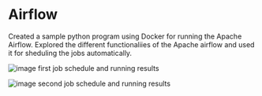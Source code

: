 # Airflow
Created a sample python program using Docker for running the Apache Airflow.
Explored the different functionaliies of the Apache airflow and used it for sheduling the jobs automatically.

![image](https://user-images.githubusercontent.com/68219125/145730633-c679f943-076d-4f03-8ac4-ffa19ca93e13.png)
first job schedule and running results

![image](https://user-images.githubusercontent.com/68219125/145730579-636ac426-c324-4f10-8468-db9a619258ba.png)
second job schedule and running results
